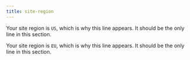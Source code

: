 ```yaml
---
title: site-region
---
```

<div id="mdoc-content" class="customizable"><article>
  <div class="d-none site-region-container" data-region="us">
    <p>
      Your site region is <code>US</code>, which is why this line appears. It
      should be the only line in this section.
    </p>
  </div>
  <div class="d-none site-region-container" data-region="eu">
    <p>
      Your site region is <code>EU</code>, which is why this line appears. It
      should be the only line in this section.
    </p>
  </div>
</article>
</div>
<div x-init='const initPage = () => clientPrefsManager.initialize({});if (document.readyState === "complete" || document.readyState === "interactive") {  setTimeout(initPage, 1);} else {  document.addEventListener("DOMContentLoaded", initPage);}'></div>